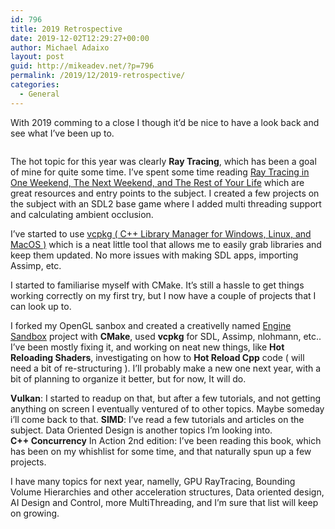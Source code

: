 ```yaml
---
id: 796
title: 2019 Retrospective
date: 2019-12-02T12:29:27+00:00
author: Michael Adaixo
layout: post
guid: http://mikeadev.net/?p=796
permalink: /2019/12/2019-retrospective/
categories:
  - General
---
```

 

With 2019 comming to a close I though it&#8217;d be nice to have a look back and see what I&#8217;ve been up to.

<figure class="wp-block-image size-large">
<img src="http://mikeadev.net/wp-content/uploads/image-6.png" alt="" /></figure> 

The hot topic for this year was clearly **Ray Tracing**, which has been a goal of mine for quite some time. I&#8217;ve spent some time reading [Ray Tracing in One Weekend, The Next Weekend, and The Rest of Your Life](https://raytracing.github.io/) which are great resources and entry points to the subject. I created a few projects on the subject with an SDL2 base game where I added multi threading support and calculating ambient occlusion.

I&#8217;ve started to use [vcpkg ( C++ Library Manager for Windows, Linux, and MacOS )](https://github.com/microsoft/vcpkg) which is a neat little tool that allows me to easily grab libraries and keep them updated. No more issues with making SDL apps, importing Assimp, etc.

I started to familiarise myself with CMake. It&#8217;s still a hassle to get things working correctly on my first try, but I now have a couple of projects that I can look up to. 

I forked my OpenGL sanbox and created a creativelly named [Engine Sandbox](https://github.com/Mikea15/EngineSandbox) project with **CMake**, used **vcpkg** for SDL, Assimp, nlohmann, etc.. I&#8217;ve been mostly fixing it, and working on neat new things, like **Hot Reloading Shaders**, investigating on how to **Hot Reload Cpp** code ( will need a bit of re-structuring ). I&#8217;ll probably make a new one next year, with a bit of planning to organize it better, but for now, It will do.

**Vulkan**: I started to readup on that, but after a few tutorials, and not getting anything on screen I eventually ventured of to other topics. Maybe someday i&#8217;ll come back to that. **SIMD**: I&#8217;ve read a few tutorials and articles on the subject. Data Oriented Design is another topics I&#8217;m looking into.  
**C++ Concurrency** In Action 2nd edition: I&#8217;ve been reading this book, which has been on my whishlist for some time, and that naturally spun up a few projects.

I have many topics for next year, namelly, GPU RayTracing, Bounding Volume Hierarchies and other acceleration structures, Data oriented design, AI Design and Control, more MultiThreading, and I&#8217;m sure that list will keep on growing.